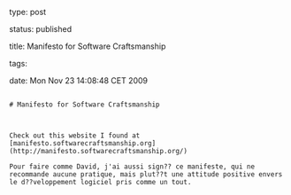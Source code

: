 type: post
status: published
title: Manifesto for Software Craftsmanship
tags: 
date: Mon Nov 23 14:08:48 CET 2009
~~~~~~
# Manifesto for Software Craftsmanship

Check out this website I found at [manifesto.softwarecraftsmanship.org](http://manifesto.softwarecraftsmanship.org/)

Pour faire comme David, j'ai aussi sign?? ce manifeste, qui ne recommande aucune pratique, mais plut??t une attitude positive envers le d??veloppement logiciel pris comme un tout.